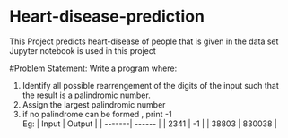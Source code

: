# Heart-disease-prediction
This Project predicts heart-disease of people that is given in the data set 
Jupyter notebook is used in this project


#Problem Statement:
Write a program where:
1. Identify all possible rearrengement of the digits of the input such that the result is a palindromic number.
2. Assign the largest palindromic number
3. if no palindrome can be formed , print -1 <br>
Eg:
| Input  | Output |
| -------| ------ |
| 2341   | -1     |
| 38803  | 830038 |
